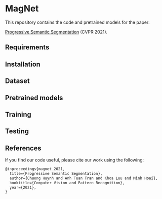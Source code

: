 # MagNet
This repository contains the code and pretrained models for the paper:

[Progressive Semantic Segmentation]() (CVPR 2021).

## Requirements

## Installation

## Dataset

## Pretrained models

## Training

## Testing

## References
If you find our code useful, please cite our work using the following:
```latex
@inproceedings{magnet_2021,
  title={Progressive Semantic Segmentation},
  author={Chuong Huynh and Anh Tuan Tran and Khoa Luu and Minh Hoai},
  booktitle={Computer Vision and Pattern Recognition},
  year={2021},
}
```


